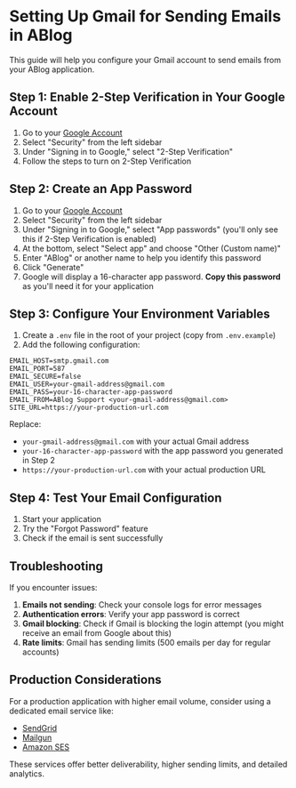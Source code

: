 # Setting Up Gmail for Sending Emails in ABlog

This guide will help you configure your Gmail account to send emails from your ABlog application.

## Step 1: Enable 2-Step Verification in Your Google Account

1. Go to your [Google Account](https://myaccount.google.com/)
2. Select "Security" from the left sidebar
3. Under "Signing in to Google," select "2-Step Verification"
4. Follow the steps to turn on 2-Step Verification

## Step 2: Create an App Password

1. Go to your [Google Account](https://myaccount.google.com/)
2. Select "Security" from the left sidebar
3. Under "Signing in to Google," select "App passwords" (you'll only see this if 2-Step Verification is enabled)
4. At the bottom, select "Select app" and choose "Other (Custom name)"
5. Enter "ABlog" or another name to help you identify this password
6. Click "Generate"
7. Google will display a 16-character app password. **Copy this password** as you'll need it for your application

## Step 3: Configure Your Environment Variables

1. Create a `.env` file in the root of your project (copy from `.env.example`)
2. Add the following configuration:

```
EMAIL_HOST=smtp.gmail.com
EMAIL_PORT=587
EMAIL_SECURE=false
EMAIL_USER=your-gmail-address@gmail.com
EMAIL_PASS=your-16-character-app-password
EMAIL_FROM=ABlog Support <your-gmail-address@gmail.com>
SITE_URL=https://your-production-url.com
```

Replace:
- `your-gmail-address@gmail.com` with your actual Gmail address
- `your-16-character-app-password` with the app password you generated in Step 2
- `https://your-production-url.com` with your actual production URL

## Step 4: Test Your Email Configuration

1. Start your application
2. Try the "Forgot Password" feature
3. Check if the email is sent successfully

## Troubleshooting

If you encounter issues:

1. **Emails not sending**: Check your console logs for error messages
2. **Authentication errors**: Verify your app password is correct
3. **Gmail blocking**: Check if Gmail is blocking the login attempt (you might receive an email from Google about this)
4. **Rate limits**: Gmail has sending limits (500 emails per day for regular accounts)

## Production Considerations

For a production application with higher email volume, consider using a dedicated email service like:

- [SendGrid](https://sendgrid.com/)
- [Mailgun](https://www.mailgun.com/)
- [Amazon SES](https://aws.amazon.com/ses/)

These services offer better deliverability, higher sending limits, and detailed analytics.
